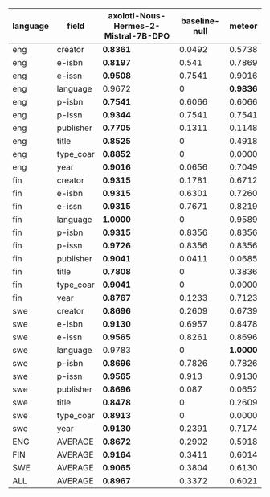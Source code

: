 | language   | field     | axolotl-Nous-Hermes-2-Mistral-7B-DPO   |   baseline-null | meteor     |
|------------|-----------|----------------------------------------|-----------------|------------|
| eng        | creator   | **0.8361**                             |          0.0492 | 0.5738     |
| eng        | e-isbn    | **0.8197**                             |          0.541  | 0.7869     |
| eng        | e-issn    | **0.9508**                             |          0.7541 | 0.9016     |
| eng        | language  | 0.9672                                 |          0      | **0.9836** |
| eng        | p-isbn    | **0.7541**                             |          0.6066 | 0.6066     |
| eng        | p-issn    | **0.9344**                             |          0.7541 | 0.7541     |
| eng        | publisher | **0.7705**                             |          0.1311 | 0.1148     |
| eng        | title     | **0.8525**                             |          0      | 0.4918     |
| eng        | type_coar | **0.8852**                             |          0      | 0.0000     |
| eng        | year      | **0.9016**                             |          0.0656 | 0.7049     |
| fin        | creator   | **0.9315**                             |          0.1781 | 0.6712     |
| fin        | e-isbn    | **0.9315**                             |          0.6301 | 0.7260     |
| fin        | e-issn    | **0.9315**                             |          0.7671 | 0.8219     |
| fin        | language  | **1.0000**                             |          0      | 0.9589     |
| fin        | p-isbn    | **0.9315**                             |          0.8356 | 0.8356     |
| fin        | p-issn    | **0.9726**                             |          0.8356 | 0.8356     |
| fin        | publisher | **0.9041**                             |          0.0411 | 0.0685     |
| fin        | title     | **0.7808**                             |          0      | 0.3836     |
| fin        | type_coar | **0.9041**                             |          0      | 0.0000     |
| fin        | year      | **0.8767**                             |          0.1233 | 0.7123     |
| swe        | creator   | **0.8696**                             |          0.2609 | 0.6739     |
| swe        | e-isbn    | **0.9130**                             |          0.6957 | 0.8478     |
| swe        | e-issn    | **0.9565**                             |          0.8261 | 0.8696     |
| swe        | language  | 0.9783                                 |          0      | **1.0000** |
| swe        | p-isbn    | **0.8696**                             |          0.7826 | 0.7826     |
| swe        | p-issn    | **0.9565**                             |          0.913  | 0.9130     |
| swe        | publisher | **0.8696**                             |          0.087  | 0.0652     |
| swe        | title     | **0.8478**                             |          0      | 0.2609     |
| swe        | type_coar | **0.8913**                             |          0      | 0.0000     |
| swe        | year      | **0.9130**                             |          0.2391 | 0.7174     |
| ENG        | AVERAGE   | **0.8672**                             |          0.2902 | 0.5918     |
| FIN        | AVERAGE   | **0.9164**                             |          0.3411 | 0.6014     |
| SWE        | AVERAGE   | **0.9065**                             |          0.3804 | 0.6130     |
| ALL        | AVERAGE   | **0.8967**                             |          0.3372 | 0.6021     |
